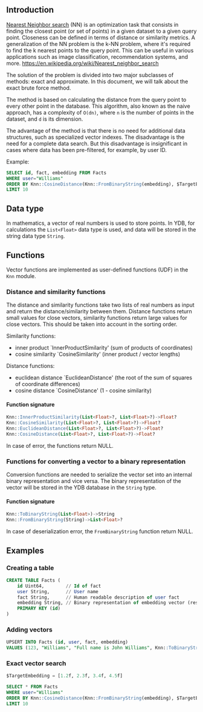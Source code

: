 ## Introduction

[Nearest Neighbor search](https://en.wikipedia.org/wiki/Nearest_neighbor_search) (NN) is an optimization task that consists in finding the closest point (or set of points) in a given dataset to a given query point. Closeness can be defined in terms of distance or similarity metrics.
A generalization of the NN problem is the k-NN problem, where it's required to find the k nearest points to the query point. This can be useful in various applications such as image classification, recommendation systems, and more.
https://en.wikipedia.org/wiki/Nearest_neighbor_search

The solution of the problem is divided into two major subclasses of methods: exact and approximate. In this document, we will talk about the exact brute force method.

The method is based on calculating the distance from the query point to every other point in the database. This algorithm, also known as the naive approach, has a complexity of `O(dn)`, where `n` is the number of points in the dataset, and `d` is its dimension.

The advantage of the method is that there is no need for additional data structures, such as specialized vector indexes.
The disadvantage is the need for a complete data search. But this disadvantage is insignificant in cases where data has been pre-filtered, for example, by user ID.

Example:

```sql
SELECT id, fact, embedding FROM Facts
WHERE user="Williams"
ORDER BY Knn::CosineDistance(Knn::FromBinaryString(embedding), $TargetEmbedding)
LIMIT 10
```

## Data type

In mathematics, a vector of real numbers is used to store points.
In YDB, for calculations the `List<Float>` data type is used, and data will be stored in the string data type `String`.

## Functions

Vector functions are implemented as user-defined functions (UDF) in the `Knn` module.

### Distance and similarity functions

The distance and similarity functions take two lists of real numbers as input and return the distance/similarity between them.
Distance functions return small values for close vectors, similarity functions return large values for close vectors. This should be taken into account in the sorting order.

Similarity functions:
* inner product `InnerProductSimilarity' (sum of products of coordinates)
* cosine similarity `CosineSimilarity' (inner product / vector lengths)

Distance functions:
* euclidean distance `EuclideanDistance' (the root of the sum of squares of coordinate differences)
* cosine distance `CosineDistance' (1 - cosine similarity)

#### Function signature

```sql
Knn::InnerProductSimilarity(List<Float>?, List<Float>?)->Float?
Knn::CosineSimilarity(List<Float>?, List<Float>?)->Float?
Knn::EuclideanDistance(List<Float>?, List<Float>?)->Float?
Knn::CosineDistance(List<Float>?, List<Float>?)->Float?
```

In case of error, the functions return NULL.

### Functions for converting a vector to a binary representation

Conversion functions are needed to serialize the vector set into an internal binary representation and vice versa.
The binary representation of the vector will be stored in the YDB database in the `String` type.

#### Function signature

```sql
Knn::ToBinaryString(List<Float>)->String
Knn::FromBinaryString(String)->List<Float>?
```

In case of deserialization error, the `FromBinaryString` function return NULL.

## Examples

### Creating a table

```sql
CREATE TABLE Facts (
    id Uint64,        // Id of fact
    user String,      // User name
    fact String,      // Human readable description of user fact
    embedding String, // Binary representation of embedding vector (result of Knn::ToBinaryString)
    PRIMARY KEY (id)
)
```

### Adding vectors

```sql
UPSERT INTO Facts (id, user, fact, embedding) 
VALUES (123, "Williams", "Full name is John Williams", Knn::ToBinaryString([1.0f, 2.0f, 3.0f, 4.0f]))
```

### Exact vector search

```sql
$TargetEmbedding = [1.2f, 2.3f, 3.4f, 4.5f]

SELECT * FROM Facts
WHERE user="Williams"
ORDER BY Knn::CosineDistance(Knn::FromBinaryString(embedding), $TargetEmbedding)
LIMIT 10
```